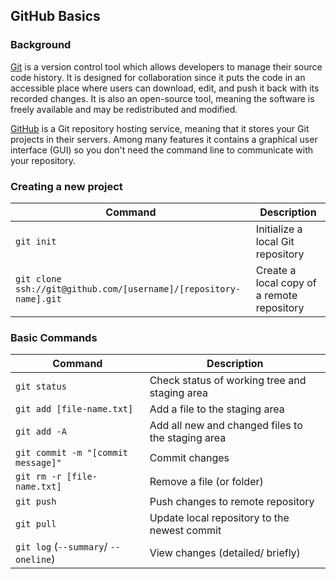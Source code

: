 ## GitHub Basics
### Background
[Git](https://git-scm.com) is a version control tool which allows developers to manage their source code history. It is designed for collaboration since it puts the code in an accessible place where users can download, edit, and push it back with its recorded changes. It is also an open-source tool, meaning the software is freely available and may be redistributed and modified.

[GitHub](https://github.com) is a Git repository hosting service, meaning that it stores your Git projects in their servers. Among many features it contains a graphical user interface (GUI) so you don't need the command line to communicate with your repository.

### Creating a new project

 Command | Description |
| ------- | ----------- |
| `git init` | Initialize a local Git repository |
| `git clone ssh://git@github.com/[username]/[repository-name].git` | Create a local copy of a remote repository |

### Basic Commands

| Command | Description |
| ------- | ----------- |
| `git status` | Check status of working tree and staging area |
| `git add [file-name.txt]` | Add a file to the staging area |
| `git add -A` | Add all new and changed files to the staging area |
| `git commit -m "[commit message]"` | Commit changes |
| `git rm -r [file-name.txt]` | Remove a file (or folder) |
| `git push` | Push changes to remote repository|
| `git pull` | Update local repository to the newest commit|
| `git log` (`--summary`/ `--oneline`) | View changes (detailed/ briefly)



